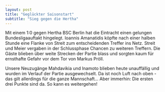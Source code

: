 ```yaml
---
layout: post
title: "Geglückter Saisonstart"
subtitle: "Sieg gegen die Hertha"
---
```


Mit einem 1:0 gegen Hertha BSC Berlin hat die Eintracht einen gelungen Bundesligaauftakt hingelegt. Ioannis Amanatidis köpfte nach einer halben Stunde eine Flanke von Streit zum entscheidenden Treffer ins Netz. Streit und Meier vergaben in der Schlussphase Chancen zu weiteren Treffern. Die Gäste blieben über weite Strecken der Partie blass und sorgten kaum für ernsthafte Gefahr vor dem Tor von Markus Pröll.

Unsere Neuzugänge Mahdavikia und Inamoto blieben heute unauffällig und wurden im Verlauf der Partie ausgewechselt. Da ist noch Luft nach oben - das gilt allerdings für die ganze Mannschaft... Aber immerhin: Die ersten drei Punkte sind da. So kann es weitergehen!

